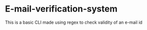 # E-mail-verification-system
This is a basic CLI made using regex to check validity of an e-mail id
